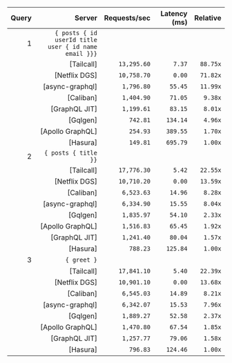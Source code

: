 <!-- PERFORMANCE_RESULTS_START -->

| Query | Server | Requests/sec | Latency (ms) | Relative |
|-------:|--------:|--------------:|--------------:|---------:|
| 1 | `{ posts { id userId title user { id name email }}}` |
|| [Tailcall] | `13,295.60` | `7.37` | `88.75x` |
|| [Netflix DGS] | `10,758.70` | `0.00` | `71.82x` |
|| [async-graphql] | `1,796.80` | `55.45` | `11.99x` |
|| [Caliban] | `1,404.90` | `71.05` | `9.38x` |
|| [GraphQL JIT] | `1,199.61` | `83.15` | `8.01x` |
|| [Gqlgen] | `742.81` | `134.14` | `4.96x` |
|| [Apollo GraphQL] | `254.93` | `389.55` | `1.70x` |
|| [Hasura] | `149.81` | `695.79` | `1.00x` |
| 2 | `{ posts { title }}` |
|| [Tailcall] | `17,776.30` | `5.42` | `22.55x` |
|| [Netflix DGS] | `10,710.20` | `0.00` | `13.59x` |
|| [Caliban] | `6,523.63` | `14.96` | `8.28x` |
|| [async-graphql] | `6,334.90` | `15.55` | `8.04x` |
|| [Gqlgen] | `1,835.97` | `54.10` | `2.33x` |
|| [Apollo GraphQL] | `1,516.83` | `65.45` | `1.92x` |
|| [GraphQL JIT] | `1,241.40` | `80.04` | `1.57x` |
|| [Hasura] | `788.23` | `125.84` | `1.00x` |
| 3 | `{ greet }` |
|| [Tailcall] | `17,841.10` | `5.40` | `22.39x` |
|| [Netflix DGS] | `10,901.10` | `0.00` | `13.68x` |
|| [Caliban] | `6,545.03` | `14.89` | `8.21x` |
|| [async-graphql] | `6,342.07` | `15.53` | `7.96x` |
|| [Gqlgen] | `1,889.27` | `52.58` | `2.37x` |
|| [Apollo GraphQL] | `1,470.80` | `67.54` | `1.85x` |
|| [GraphQL JIT] | `1,257.77` | `79.06` | `1.58x` |
|| [Hasura] | `796.83` | `124.46` | `1.00x` |

<!-- PERFORMANCE_RESULTS_END -->
